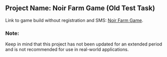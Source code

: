 ## Project Name: Noir Farm Game (Old Test Task)
Link to game build without registration and SMS:  [Noir Farm Game](https://leonid-ionov.github.io/FarmGame/).

### Note:
Keep in mind that this project has not been updated for an extended period and is not recommended for use in real-world applications.
